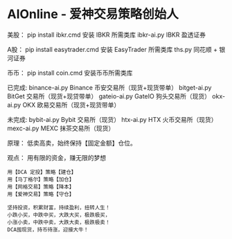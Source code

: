 # AIOnline - 爱神交易策略创始人

美股：
  pip install ibkr.cmd          安装 IBKR 所需类库
  ibkr-ai.py                    IBKR 盈透证券

A股：
  pip install easytrader.cmd    安装 EasyTrader 所需类库
  ths.py                        同花顺 + 银河证券

币币：
  pip install coin.cmd          安装币币所需类库

  已完成:
    binance-ai.py               Binance 币安交易所（现货+现货带单）
    bitget-ai.py                BitGet 交易所（现货+现贷带单）
    gateio-ai.py                GateIO 狗头交易所（现货）
    okx-ai.py                   OKX 欧易交易所（现货+现货带单）
  
  未完成:
    bybit-ai.py                 Bybit 交易所（现货）
    htx-ai.py                   HTX 火币交易所（现货）
    mexc-ai.py                  MEXC 抹茶交易所（现货）

原理：
    低卖高卖，始终保持【固定金额】仓位。
    
观点：
    用有限的资金，赚无限的梦想
    
    用【DCA 定投】策略【建仓】
    用【马丁格尔】策略【加仓】
    用【网格交易】策略【降本】
    用【爱神交易】策略【守仓】
    
    坚持投资，积累财富，持续盈利，扭转人生！
    小跌小买，中跌中买，大跌大买，极跌极买，
    小涨小卖，中跌中卖，大跌大卖，极跌极卖！
    DCA囤现货，持币待涨，迎接大牛！
